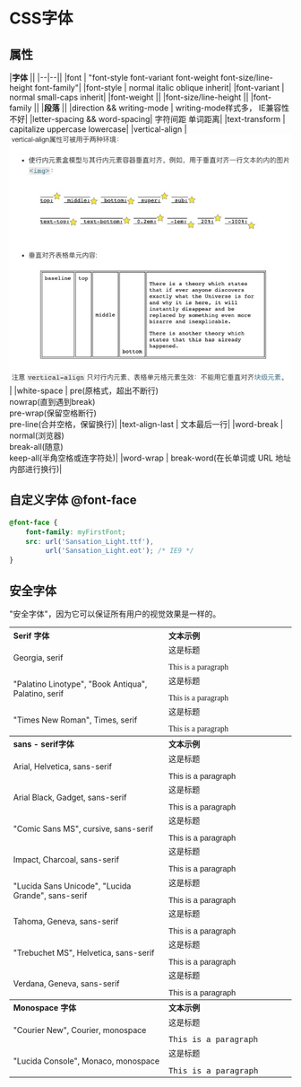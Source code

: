 # CSS字体

## 属性

|**字体** ||
|--|--||
|font | "font-style font-variant font-weight font-size/line-height font-family"|
|font-style | normal italic oblique inherit|
|font-variant | normal small-caps inherit|
|font-weight ||
|font-size/line-height ||
|font-family ||
|**段落** ||
|direction && writing-mode | writing-mode样式多， IE兼容性不好|
|letter-spacing && word-spacing| 字符间距 单词距离|
|text-transform | capitalize uppercase lowercase|
|vertical-align | ![vertical-align](image/20200414191706.jpg)|
|white-space | pre(原格式，超出不断行) <br>nowrap(直到遇到break) <br>pre-wrap(保留空格断行) <br>pre-line(合并空格，保留换行)|
|text-align-last | 文本最后一行|
|word-break | normal(浏览器) <br>break-all(随意) <br>keep-all(半角空格或连字符处)|
|word-wrap | break-word(在长单词或 URL 地址内部进行换行)|

## 自定义字体 @font-face

```css
@font-face {
    font-family: myFirstFont;
    src: url('Sansation_Light.ttf'),
         url('Sansation_Light.eot'); /* IE9 */
}
```

## 安全字体

"安全字体"，因为它可以保证所有用户的视觉效果是一样的。
<table class="reference">
<tbody><tr>
<th width="55%" align="left">Serif 字体</th>
<th align="left">文本示例</th>
</tr>
<tr>
<td>Georgia, serif</td>
<td><p style="margin-top:0px;font-family: Georgia, serif">这是标题</p><p style="margin-bottom:0px;font-family: Georgia, serif">This is a paragraph</p></td>
</tr>
<tr>
<td>"Palatino Linotype", "Book Antiqua", Palatino, serif</td>
<td><p style="margin-top:0px;font-family: 'Palatino Linotype', 'Book Antiqua', Palatino, serif">这是标题</p><p style="margin-bottom:0px;font-family: 'Palatino Linotype', 'Book Antiqua', Palatino, serif">This is a paragraph</p></td>
</tr>
<tr>
<td>"Times New Roman", Times, serif</td>
<td><p style="margin-top:0px;font-family: 'Times New Roman', Times, serif">这是标题</p><p style="margin-bottom:0px;font-family: 'Times New Roman', Times, serif">This is a paragraph</p></td>
</tr>
<tr>
<th width="55%" align="left">sans - serif字体</th>
<th align="left">文本示例</th>
</tr>
<tr>
<td>Arial, Helvetica, sans-serif</td>
<td><p style="margin-top:0px;font-family: Arial, Helvetica, sans-serif">这是标题</p><p style="margin-bottom:0px;font-family: Arial, Helvetica, sans-serif">This is a paragraph</p></td>
</tr>
<tr>
<td>Arial Black, Gadget, sans-serif</td>
<td><p style="margin-top:0px;font-family: Arial Black, Gadget, sans-serif;font-weight:normal">这是标题</p><p style="margin-bottom:0px;font-family: Arial Black, Gadget, sans-serif">This is a paragraph</p></td>
</tr>
<tr>
<td>"Comic Sans MS", cursive, sans-serif</td>
<td><p style="margin-top:0px;font-family: 'Comic Sans MS', cursive, sans-serif">这是标题</p><p style="margin-bottom:0px;font-family: 'Comic Sans MS', cursive, sans-serif">This is a paragraph</p></td>
</tr>
<tr>
<td>Impact, Charcoal, sans-serif</td>
<td><p style="margin-top:0px;font-family: Impact, Charcoal, sans-serif;font-weight:normal">这是标题</p><p style="margin-bottom:0px;font-family: Impact, Charcoal, sans-serif">This is a paragraph</p></td>
</tr>
<tr>
<td>"Lucida Sans Unicode", "Lucida Grande", sans-serif</td>
<td><p style="margin-top:0px;font-family: 'Lucida Sans Unicode', 'Lucida Grande', sans-serif">这是标题</p><p style="margin-bottom:0px;font-family: 'Lucida Sans Unicode', 'Lucida Grande', sans-serif">This is a paragraph</p></td>
</tr>
<tr>
<td>Tahoma, Geneva, sans-serif</td>
<td><p style="margin-top:0px;font-family: Tahoma, Geneva, sans-serif">这是标题</p><p style="margin-bottom:0px;font-family: Tahoma, Geneva, sans-serif">This is a paragraph</p></td>
</tr>
<tr>
<td>"Trebuchet MS", Helvetica, sans-serif</td>
<td><p style="margin-top:0px;font-family: 'Trebuchet MS', Helvetica, sans-serif">这是标题</p><p style="margin-bottom:0px;font-family: 'Trebuchet MS', Helvetica, sans-serif">This is a paragraph</p></td>
</tr>
<tr>
<td>Verdana, Geneva, sans-serif</td>
<td><p style="margin-top:0px;font-family: Verdana, Geneva, sans-serif">这是标题</p><p style="margin-bottom:0px;font-family: Verdana, Geneva, sans-serif">This is a paragraph</p></td>
</tr>
<tr>
<th width="55%" align="left">Monospace 字体</th>
<th align="left">文本示例</th>
</tr>
<tr>
<td>"Courier New", Courier, monospace</td>
<td><p style="margin-top:0px;font-family: 'Courier New', Courier, monospace">这是标题</p><p style="margin-bottom:0px;font-family: 'Courier New', Courier, monospace">This is a paragraph</p></td>
</tr>
<tr>
<td>"Lucida Console", Monaco, monospace</td>
<td><p style="margin-top:0px;font-family: 'Lucida Console', Monaco, monospace">这是标题</p><p style="margin-bottom:0px;font-family: 'Lucida Console', Monaco, monospace">This is a paragraph</p></td>
</tr>
</tbody></table>

